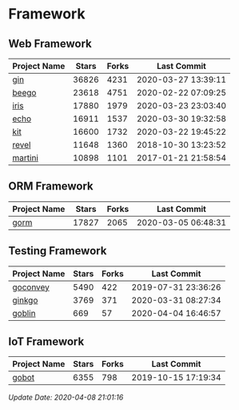 # Framework

## Web Framework

| Project Name | Stars | Forks | Last Commit |
| ------------ | ----- | ----- | ----------- |
| [gin](https://github.com/gin-gonic/gin) | 36826 | 4231 | 2020-03-27 13:39:11 |
| [beego](https://github.com/astaxie/beego) | 23618 | 4751 | 2020-02-22 07:09:25 |
| [iris](https://github.com/kataras/iris) | 17880 | 1979 | 2020-03-23 23:03:40 |
| [echo](https://github.com/labstack/echo) | 16911 | 1537 | 2020-03-30 19:32:58 |
| [kit](https://github.com/go-kit/kit) | 16600 | 1732 | 2020-03-22 19:45:22 |
| [revel](https://github.com/revel/revel) | 11648 | 1360 | 2018-10-30 13:23:52 |
| [martini](https://github.com/go-martini/martini) | 10898 | 1101 | 2017-01-21 21:58:54 |

## ORM Framework

| Project Name | Stars | Forks | Last Commit |
| ------------ | ----- | ----- | ----------- |
| [gorm](https://github.com/jinzhu/gorm) | 17827 | 2065 | 2020-03-05 06:48:31 |

## Testing Framework

| Project Name | Stars | Forks | Last Commit |
| ------------ | ----- | ----- | ----------- |
| [goconvey](https://github.com/smartystreets/goconvey) | 5490 | 422 | 2019-07-31 23:36:26 |
| [ginkgo](https://github.com/onsi/ginkgo) | 3769 | 371 | 2020-03-31 08:27:34 |
| [goblin](https://github.com/franela/goblin) | 669 | 57 | 2020-04-04 16:46:57 |

## IoT Framework

| Project Name | Stars | Forks | Last Commit |
| ------------ | ----- | ----- | ----------- |
| [gobot](https://github.com/hybridgroup/gobot) | 6355 | 798 | 2019-10-15 17:19:34 |

*Update Date: 2020-04-08 21:01:16*